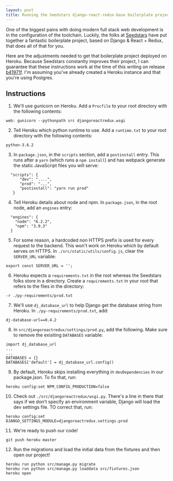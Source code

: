 ```yaml
---
layout: post
title: Running the Seedstars django-react-redux-base boilerplate project on Heroku
---
```


One of the biggest pains with doing modern full stack web development is in the configuration of the toolchain. Luckily, the folks at [Seedstars](https://www.seedstars.com/) have put together a fantastic boilerplate project, based on Django & React + Redux, that does all of that for you. 

Here are the adjustments needed to get that boilerplate project deployed on Heroku. Because Seedstars constantly improves their project, I can guarantee that these instructions work at the time of this writing on release [b41971f](https://github.com/Seedstars/django-react-redux-base/tree/b41971fcfd20ae8feb068870c68db40856db36cb). I'm assuming you've already created a Heroku instance and that you're using Postgres.

## Instructions

1. We'll use gunicorn on Heroku. Add a `Procfile` to your root directory with the following contents:
```
web: gunicorn --pythonpath src djangoreactredux.wsgi
```

2. Tell Heroku which python runtime to use. Add a `runtime.txt` to your root directory with the following contents:
```
python-3.6.2
```

3. In `package.json`, in the `scripts` section, add a `postinstall` entry. This runs after a `yarn` (which runs a `npm install`) and has webpack generate the static JavaScript files you will serve:  
```
  "scripts": {
      "dev": "....",
      "prod": "...",
      "postinstall": "yarn run prod"
   }
```
  
4. Tell Heroku details about node and npm. In `package.json`, in the root node, add an `engines` entry:
```  
  "engines": {
    "node": "6.2.2",
    "npm": "3.9.3"
  }
```

5. For some reason, a hardcoded non HTTPS prefix is used for every request to the backend. This won't work on Heroku which by default serves on HTTPS. In `./src/static/utils/config.js`, clear the `SERVER_URL` variable:
```
export const SERVER_URL = '';
```

6. Heroku expects a `requirements.txt` in the root whereas the Seedstars folks store in a directory. Create a `requirements.txt` in your root that refers to the files in the directory:
```
-r ./py-requirements/prod.txt
```

7. We'll use `dj_database_url` to help Django get the database string from Heroku. In `./py-requirements/prod.txt`, add:
```
dj-database-url==0.4.2
```

8. In `src/djangoreactredux/settings/prod.py`, add the following. Make sure to remove the exisiting `DATABASES` variable:
```
import dj_database_url
...
...
DATABASES = {}
DATABASES['default'] = dj_database_url.config()
```

9. By default, Heroku skips installing everything in `devDependencies` in our package.json. To fix that, run:
```
heroku config:set NPM_CONFIG_PRODUCTION=false
```

10. Check out `./src/djangoreactredux/wsgi.py`. There's a line in there that says if we don't specify an environment variable, Django will load the dev settings file. TO correct that, run:
```
heroku config:set DJANGO_SETTINGS_MODULE=djangoreactredux.settings.prod
```

11. We're ready to push our code!
```
git push heroku master
```

12. Run the migrations and load the initial data from the fixtures and then open our project!
```
heroku run python src/manage.py migrate
heroku run python src/manage.py loaddata src/fixtures.json
heroku open
```


 


  

